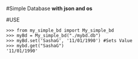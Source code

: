 #Simple Database
**with json and os**

#USE

```
>>> from my_simple_bd import My_simple_bd
>>> myBd = My_simple_bd("./mybd.db")
>>> myBd.set('SashaG', '11/01/1990') #Sets Value
>>> mybd.get("SashaG")
'11/01/1990'
```
